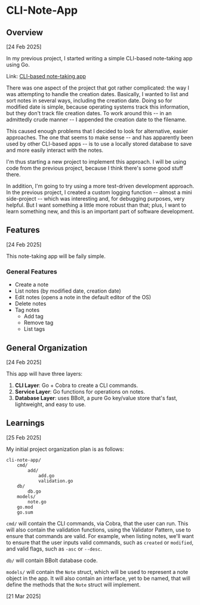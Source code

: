 # CLI-Note-App

## Overview

[24 Feb 2025]

In my previous project, I started writing a simple CLI-based note-taking app using Go.

Link: [CLI-based note-taking app](https://github.com/rhysmah/note-app)

There was one aspect of the project that got rather complicated: the way I was attempting to handle the creation dates. Basically, I wanted to list and sort notes in several ways, including the creation date. Doing so for modified date is simple, because operating systems track this information, but they don't track file creation dates. To work around this -- in an admittedly crude manner -- I appended the creation date to the filename.

This caused enough problems that I decided to look for alternative, easier approaches. The one that seems to make sense -- and has apparently been used by other CLI-based apps -- is to use a locally stored database to save and more easily interact with the notes.

I'm thus starting a new project to implement this approach. I will be using code from the previous project, because I think there's some good stuff there.

In addition, I'm going to try using a more test-driven development approach. In the previous project, I created a custom logging function -- almost a mini side-project -- which was interesting and, for debugging purposes, very helpful. But I want something a little more robust than that; plus, I want to learn something new, and this is an important part of software development.

## Features

[24 Feb 2025]

This note-taking app will be faily simple.

### General Features
- Create a note
- List notes (by modified date, creation date)
- Edit notes (opens a note in the default editor of the OS)
- Delete notes
- Tag notes 
    - Add tag
    - Remove tag
    - List tags

## General Organization

[24 Feb 2025]

This app will have three layers:

1. **CLI Layer**: Go + Cobra to create a CLI commands.
2. **Service Layer**: Go functions for operations on notes.
3. **Database Layer**: uses BBolt, a pure Go key/value store that's fast, lightweight, and easy to use.

## Learnings

[25 Feb 2025]

My initial project organization plan is as follows:

```
cli-note-app/
    cmd/
        add/
            add.go
            validation.go
    db/
        db.go
    models/
        note.go
    go.mod
    go.sum
```

`cmd/` will contain the CLI commands, via Cobra, that the user can run. This will also contain the validation functions,
using the Validator Pattern, use to ensure that commands are valid. For example, when listing notes, we'll want to ensure that the user inputs valid commands, such as `created` or `modified`, and valid flags, such as `-asc` or `--desc`.

`db/` will contain BBolt database code.

`models/` will contain the `Note` struct, which will be used to represent a note object in the app. It will also contain an
interface, yet to be named, that will define the methods that the `Note` struct will implement.


[21 Mar 2025]

